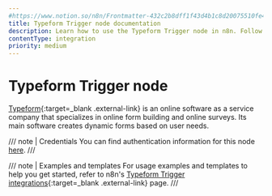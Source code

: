 ```yaml
---
#https://www.notion.so/n8n/Frontmatter-432c2b8dff1f43d4b1c8d20075510fe4
title: Typeform Trigger node documentation
description: Learn how to use the Typeform Trigger node in n8n. Follow technical documentation to integrate Typeform Trigger node into your workflows.
contentType: integration
priority: medium
---
```


# Typeform Trigger node

[Typeform](https://www.typeform.com/){:target=_blank .external-link} is an online software as a service company that specializes in online form building and online surveys. Its main software creates dynamic forms based on user needs.

/// note | Credentials
You can find authentication information for this node [here](/integrations/builtin/credentials/typeform/).
///

/// note | Examples and templates
For usage examples and templates to help you get started, refer to n8n's [Typeform Trigger integrations](https://n8n.io/integrations/typeform-trigger/){:target=_blank .external-link} page.
///
